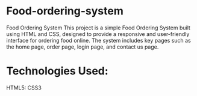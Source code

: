 # Food-ordering-system
Food Ordering System This project is a simple Food Ordering System built using HTML and CSS, designed to provide a responsive and user-friendly interface for ordering food online. The system includes key pages such as the home page, order page, login page, and contact us page. 
# Technologies Used:
 HTML5: CSS3
